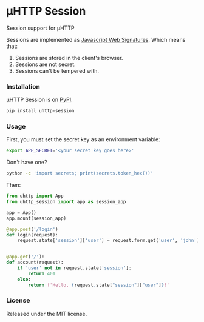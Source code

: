 # µHTTP Session

Session support for µHTTP

Sessions are implemented as [Javascript Web Signatures](https://datatracker.ietf.org/doc/html/rfc7519). Which means that:

1. Sessions are stored in the client's browser.
2. Sessions are not secret.
3. Sessions can't be tempered with.

### Installation

µHTTP Session is on [PyPI](https://pypi.org/project/uhttp-session/).

```bash
pip install uhttp-session
```

### Usage

First, you must set the secret key as an environment variable:

```bash
export APP_SECRET='<your secret key goes here>'
```

Don't have one?

```bash
python -c 'import secrets; print(secrets.token_hex())'
```

Then:

```python
from uhttp import App
from uhttp_session import app as session_app

app = App()
app.mount(session_app)

@app.post('/login')
def login(request):
    request.state['session']['user'] = request.form.get('user', 'john')


@app.get('/'):
def account(request):
    if 'user' not in request.state['session']:
        return 401
    else:
        return f'Hello, {request.state["session"]["user"]}!'
```

### License

Released under the MIT license.
